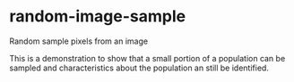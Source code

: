 # random-image-sample
Random sample pixels from an image

This is a demonstration to show that a small portion of a population can be sampled and characteristics about the population an still be identified.
